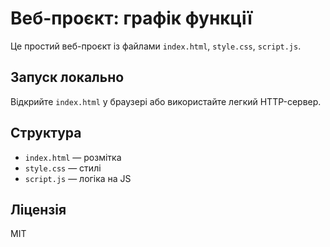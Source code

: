 # Веб-проєкт: графік функції

Це простий веб-проєкт із файлами `index.html`, `style.css`, `script.js`.

## Запуск локально
Відкрийте `index.html` у браузері або використайте легкий HTTP-сервер.

## Структура
- `index.html` — розмітка
- `style.css` — стилі
- `script.js` — логіка на JS

## Ліцензія
MIT
